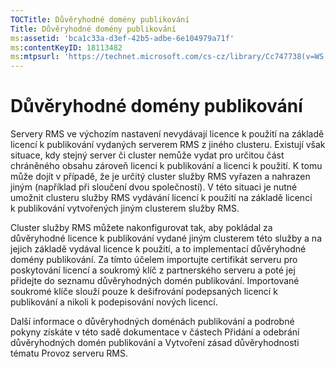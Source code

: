 ```yaml
---
TOCTitle: Důvěryhodné domény publikování
Title: Důvěryhodné domény publikování
ms:assetid: 'bca1c33a-d3ef-42b5-adbe-6e104979a71f'
ms:contentKeyID: 18113482
ms:mtpsurl: 'https://technet.microsoft.com/cs-cz/library/Cc747738(v=WS.10)'
---
```


Důvěryhodné domény publikování
==============================

Servery RMS ve výchozím nastavení nevydávají licence k použití na základě licencí k publikování vydaných serverem RMS z jiného clusteru. Existují však situace, kdy stejný server či cluster nemůže vydat pro určitou část chráněného obsahu zároveň licenci k publikování a licenci k použití. K tomu může dojít v případě, že je určitý cluster služby RMS vyřazen a nahrazen jiným (například při sloučení dvou společností). V této situaci je nutné umožnit clusteru služby RMS vydávání licencí k použití na základě licencí k publikování vytvořených jiným clusterem služby RMS.

Cluster služby RMS můžete nakonfigurovat tak, aby pokládal za důvěryhodné licence k publikování vydané jiným clusterem této služby a na jejich základě vydával licence k použití, a to implementací důvěryhodné domény publikování. Za tímto účelem importujte certifikát serveru pro poskytování licencí a soukromý klíč z partnerského serveru a poté jej přidejte do seznamu důvěryhodných domén publikování. Importované soukromé klíče slouží pouze k dešifrování podepsaných licencí k publikování a nikoli k podepisování nových licencí.

Další informace o důvěryhodných doménách publikování a podrobné pokyny získáte v této sadě dokumentace v částech Přidání a odebrání důvěryhodných domén publikování a Vytvoření zásad důvěryhodnosti tématu Provoz serveru RMS.

